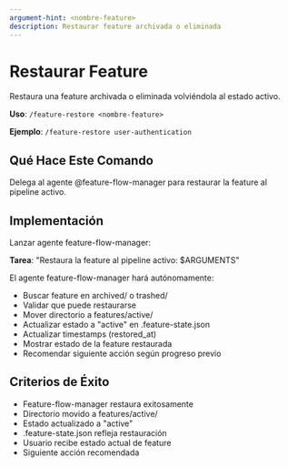 ```yaml
---
argument-hint: <nombre-feature>
description: Restaurar feature archivada o eliminada
---
```


# Restaurar Feature

Restaura una feature archivada o eliminada volviéndola al estado activo.

**Uso**: `/feature-restore <nombre-feature>`

**Ejemplo**: `/feature-restore user-authentication`

## Qué Hace Este Comando

Delega al agente @feature-flow-manager para restaurar la feature al pipeline activo.

## Implementación

Lanzar agente feature-flow-manager:

**Tarea**: "Restaura la feature al pipeline activo: $ARGUMENTS"

El agente feature-flow-manager hará autónomamente:
- Buscar feature en archived/ o trashed/
- Validar que puede restaurarse
- Mover directorio a features/active/
- Actualizar estado a "active" en .feature-state.json
- Actualizar timestamps (restored_at)
- Mostrar estado de la feature restaurada
- Recomendar siguiente acción según progreso previo

## Criterios de Éxito

- Feature-flow-manager restaura exitosamente
- Directorio movido a features/active/
- Estado actualizado a "active"
- .feature-state.json refleja restauración
- Usuario recibe estado actual de feature
- Siguiente acción recomendada
